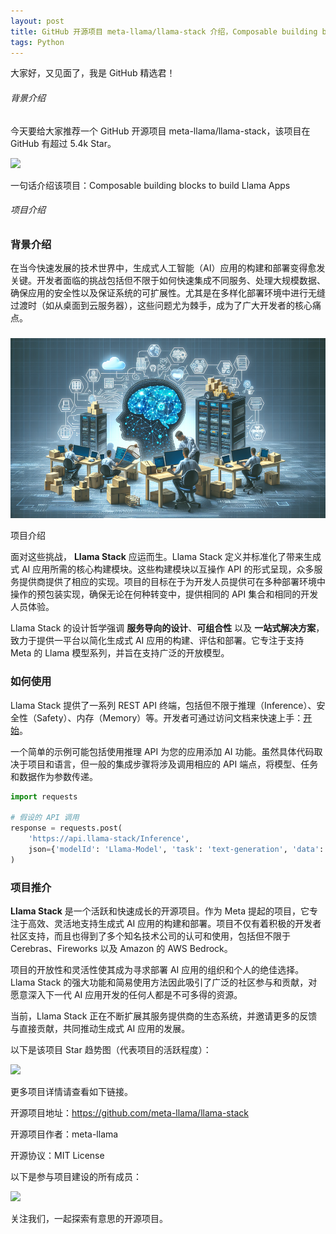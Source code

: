 ```yaml
---
layout: post
title: GitHub 开源项目 meta-llama/llama-stack 介绍，Composable building blocks to build Llama Apps
tags: Python
---
```


大家好，又见面了，我是 GitHub 精选君！

###### 背景介绍

今天要给大家推荐一个 GitHub 开源项目 meta-llama/llama-stack，该项目在 GitHub 有超过 5.4k Star。

![](https://stats.deeptrain.net/repo/meta-llama/llama-stack/?theme=light)

一句话介绍该项目：Composable building blocks to build Llama Apps





###### 项目介绍

### 背景介绍

在当今快速发展的技术世界中，生成式人工智能（AI）应用的构建和部署变得愈发关键。开发者面临的挑战包括但不限于如何快速集成不同服务、处理大规模数据、确保应用的安全性以及保证系统的可扩展性。尤其是在多样化部署环境中进行无缝过渡时（如从桌面到云服务器），这些问题尤为棘手，成为了广大开发者的核心痛点。

### 

![](https://raw.githubusercontent.com/ZhuPeng/pic/master/mac/compress_tmp-3572f300c798acbfb95cf4185a8d1165.png)

项目介绍

面对这些挑战， **Llama Stack** 应运而生。Llama Stack 定义并标准化了带来生成式 AI 应用所需的核心构建模块。这些构建模块以互操作 API 的形式呈现，众多服务提供商提供了相应的实现。项目的目标在于为开发人员提供可在多种部署环境中操作的预包装实现，确保无论在何种转变中，提供相同的 API 集合和相同的开发人员体验。

Llama Stack 的设计哲学强调 **服务导向的设计**、**可组合性** 以及 **一站式解决方案**，致力于提供一平台以简化生成式 AI 应用的构建、评估和部署。它专注于支持 Meta 的 Llama 模型系列，并旨在支持广泛的开放模型。

### 如何使用

Llama Stack 提供了一系列 REST API 终端，包括但不限于推理（Inference）、安全性（Safety）、内存（Memory）等。开发者可通过访问文档来快速上手：[开始](https://llama-stack.readthedocs.io/en/latest/getting_started/index.html)。

一个简单的示例可能包括使用推理 API 为您的应用添加 AI 功能。虽然具体代码取决于项目和语言，但一般的集成步骤将涉及调用相应的 API 端点，将模型、任务和数据作为参数传递。

```python
import requests

# 假设的 API 调用
response = requests.post(
    'https://api.llama-stack/Inference', 
    json={'modelId': 'Llama-Model', 'task': 'text-generation', 'data': 'Hello, Llama!'}
)
```

### 项目推介

**Llama Stack** 是一个活跃和快速成长的开源项目。作为 Meta 提起的项目，它专注于高效、灵活地支持生成式 AI 应用的构建和部署。项目不仅有着积极的开发者社区支持，而且也得到了多个知名技术公司的认可和使用，包括但不限于 Cerebras、Fireworks 以及 Amazon 的 AWS Bedrock。

项目的开放性和灵活性使其成为寻求部署 AI 应用的组织和个人的绝佳选择。Llama Stack 的强大功能和简易使用方法因此吸引了广泛的社区参与和贡献，对愿意深入下一代 AI 应用开发的任何人都是不可多得的资源。

当前，Llama Stack 正在不断扩展其服务提供商的生态系统，并邀请更多的反馈与直接贡献，共同推动生成式 AI 应用的发展。

以下是该项目 Star 趋势图（代表项目的活跃程度）：

![](https://api.star-history.com/svg?repos=meta-llama/llama-stack&type=Timeline)

更多项目详情请查看如下链接。

开源项目地址：https://github.com/meta-llama/llama-stack 

开源项目作者：meta-llama

开源协议：MIT License

以下是参与项目建设的所有成员：

![](https://contrib.rocks/image?repo=meta-llama/llama-stack)

关注我们，一起探索有意思的开源项目。

